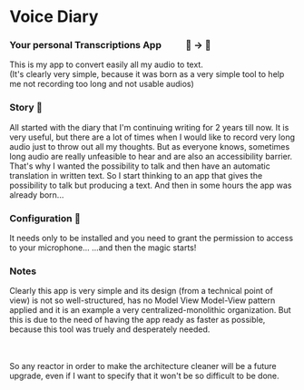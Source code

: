 # Voice Diary
### Your personal Transcriptions App &nbsp;&nbsp;&nbsp;&nbsp;&nbsp;&nbsp;&nbsp;&nbsp;&nbsp;   :microphone: ->   :scroll:
This is my app to convert easily all my audio to text.  
(It's clearly very simple, because it was born as a very simple tool to help me not recording too long and not usable audios)


### Story :seedling:
All started with the diary that I'm continuing writing for 2 years till now.
It is very useful, but there are a lot of times when I would like to record very long audio just to throw out all my thoughts. But as everyone knows, sometimes long audio
are really unfeasible to hear and are also an accessibility barrier. That's why I wanted the possibility to talk and then have an automatic translation in written text.
So I start thinking to an app that gives the possibility to talk but producing a text.
And then in some hours the app was already born...

### Configuration  :wrench:
It needs only to be installed and you need to grant the permission to access to your microphone...
...and then the magic starts!

### Notes
Clearly this app is very simple and its design (from a technical point of view) is not so well-structured, has no Model View Model-View pattern applied and it is an example a very centralized-monolithic organization. But this is due to the need of having the app ready as faster as possible, because this tool was truely and desperately needed.

<br></br> So any reactor in order to make the architecture cleaner will be a future upgrade, even if I want to specify that it won't be so difficult to be done.
